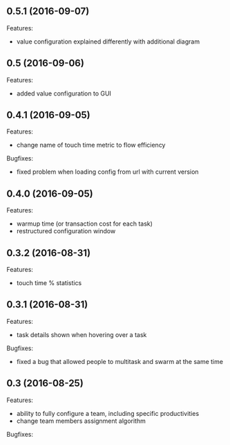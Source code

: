 ## 0.5.1 (2016-09-07)

Features:

  - value configuration explained differently with additional diagram

## 0.5 (2016-09-06)

Features:

  - added value configuration to GUI

## 0.4.1 (2016-09-05)

Features:

  - change name of touch time metric to flow efficiency

Bugfixes:

  - fixed problem when loading config from url with current version

## 0.4.0 (2016-09-05)

Features:

  - warmup time (or transaction cost for each task)
  - restructured configuration window

## 0.3.2 (2016-08-31)

Features:

  - touch time % statistics

## 0.3.1 (2016-08-31)

Features:

  - task details shown when hovering over a task

Bugfixes:

  - fixed a bug that allowed people to multitask and swarm at the same time

## 0.3 (2016-08-25)

Features:

  - ability to fully configure a team, including specific productivities
  - change team members assignment algorithm

Bugfixes: